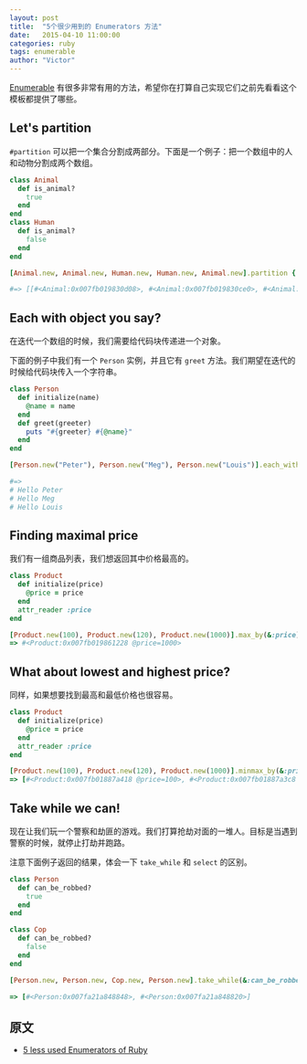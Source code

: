 ```yaml
---
layout: post
title:  "5个很少用到的 Enumerators 方法"
date:   2015-04-10 11:00:00
categories: ruby
tags: enumerable
author: "Victor"
---
```


[Enumerable](http://ruby-doc.org/core-2.1.5/Enumerable.html#method-i-entries) 有很多非常有用的方法，希望你在打算自己实现它们之前先看看这个模板都提供了哪些。

## Let's partition

`#partition` 可以把一个集合分割成两部分。下面是一个例子：把一个数组中的人和动物分割成两个数组。

```ruby
class Animal
  def is_animal?
    true
  end
end
class Human
  def is_animal?
    false
  end
end

[Animal.new, Animal.new, Human.new, Human.new, Animal.new].partition { |c| c.is_animal? }

#=> [[#<Animal:0x007fb019830d08>, #<Animal:0x007fb019830ce0>, #<Animal:0x007fb019830bf0>], [#<Human:0x007fb019830c68>, #<Human:0x007fb019830c18>]]
```

## Each with object you say?

在迭代一个数组的时候，我们需要给代码块传递进一个对象。

下面的例子中我们有一个 `Person` 实例，并且它有 `greet` 方法。我们期望在迭代的时候给代码块传入一个字符串。

```ruby
class Person
  def initialize(name)
    @name = name
  end
  def greet(greeter)
    puts "#{greeter} #{@name}"
  end
end

[Person.new("Peter"), Person.new("Meg"), Person.new("Louis")].each_with_object("Hello") { |i, a| i.greet(a) }

#=>
# Hello Peter
# Hello Meg
# Hello Louis
```

## Finding maximal price

我们有一组商品列表，我们想返回其中价格最高的。

```ruby
class Product
  def initialize(price)
    @price = price
  end
  attr_reader :price
end

[Product.new(100), Product.new(120), Product.new(1000)].max_by(&:price)
=> #<Product:0x007fb019861228 @price=1000>
```

## What about lowest and highest price?

同样，如果想要找到最高和最低价格也很容易。

```ruby
class Product
  def initialize(price)
    @price = price
  end
  attr_reader :price
end

[Product.new(100), Product.new(120), Product.new(1000)].minmax_by(&:price)
=> [#<Product:0x007fb01887a418 @price=100>, #<Product:0x007fb01887a3c8 @price=1000>]
```

## Take while we can!

现在让我们玩一个警察和劫匪的游戏。我们打算抢劫对面的一堆人。目标是当遇到警察的时候，就停止打劫并跑路。

注意下面例子返回的结果，体会一下 `take_while` 和 `select` 的区别。

```ruby
class Person
  def can_be_robbed?
    true
  end
end

class Cop
  def can_be_robbed?
    false
  end
end

[Person.new, Person.new, Cop.new, Person.new].take_while(&:can_be_robbed?)

=> [#<Person:0x007fa21a848848>, #<Person:0x007fa21a848820>]
```

## 原文

* [5 less used Enumerators of Ruby](http://codingwithaxe.com/5-less-used-enumerators-of-ruby)
